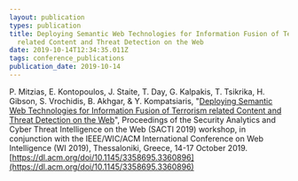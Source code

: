 ```yaml
---
layout: publication
types: publication
title: Deploying Semantic Web Technologies for Information Fusion of Terrorism
  related Content and Threat Detection on the Web
date: 2019-10-14T12:34:35.011Z
tags: conference_publications
publication_date: 2019-10-14
---
```

P. Mitzias, E. Kontopoulos, J. Staite, T. Day, G. Kalpakis, T. Tsikrika, H. Gibson, S. Vrochidis, B. Akhgar, & Υ. Kompatsiaris, "[Deploying Semantic Web Technologies for Information Fusion of Terrorism related Content and Threat Detection on the Web](https://zenodo.org/record/3491876#.X2G5CsBS9PY)", Proceedings of the Security Analytics and Cyber Threat Intelligence on the Web (SACTI 2019) workshop, in conjunction with the IEEE/WIC/ACM International Conference on Web Intelligence (WI 2019), Thessaloniki, Greece, 14-17 October 2019. [https://dl.acm.org/doi/10.1145/3358695.3360896](https://dl.acm.org/doi/10.1145/3358695.3360896)